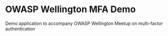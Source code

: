 # OWASP Wellington MFA Demo
Demo application to accompany OWASP Wellington Meetup on multi-factor authentication
